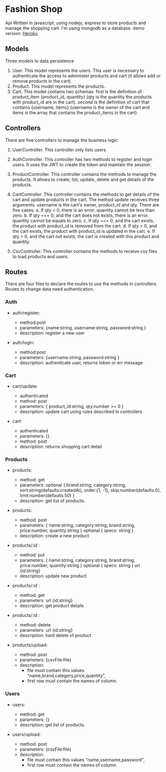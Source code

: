 # Fashion Shop

Api Written in javascript, using nodejs, express to store products and manage the shopping cart. I'm using mongodb as a database.
demo version:  [Heroku](https://fashion-shop-lt.herokuapp.com/)

## Models
Three models to data persistence
1. User. This model represents the users. This user is necessary to authenticate the access to administer products and cart (it allows add or remove products in the cart).
2. Product.  This model represents the products. 
3. Cart.  This model contains two schemas:  first is the definition of product_item {product_id, quantity} (qty is the quantity the products with product_id  are in the cart). second is the definition of cart that contains {username, items} (username is the owner of the cart and items is the array that contains the product_items in the cart)

## Controllers
There are five controllers to manage the business logic.

1. UserController. This controller only lists users.
2. AuthController. This controller has two methods to register and login users. It uses the JWT to create the token and maintain the session.
3. ProductController. This controller contains the methods to manage the products.  It allows to create, list, update, delete and get details of the products.  
4. CartController. This controller contains the methods to get details of the cart and update products in the cart. The method update receives three arguments: username is the cart's owner, product_id and qty. There are five cases:
    a. If qty < 0, there is an error.  quantity cannot be less than zero.
    b. If qty === 0, and the cart does not exists, there is an error.  quantity cannot be equals to zero.
    c. If qty === 0, and the cart exists, the product with product_id is removed from the cart.
    d. If qty > 0, and the cart exists, the product with product_id is updated in the cart.
    e. If qty > 0, and the cart not exists, the cart is created with this product and quantity.

5. CsvController.  This controller contains the methods to receive csv files to load products and users.

## Routes
There are four files to declare the routes to use the methods in controllers.  Routes to change data need authentication. 

### Auth 
- auth/register: 
    - method:post 
    - parameters: {name:string, username:string, password:string }
    - description: register a new user

- auth/login:
    - method:post 
    - parameters: {username:string, password:string }
    - description: authenticate user, returns token or err message

### Cart
- cart/update: 
    - authenticated
    - method: post
    - parameters: { product_id:string, qty:number >= 0 }
    - description: update cart using rules described in controllers

- cart:
    - authenticated
    - parameters: {}
    - method: post
    - description: returns shopping cart detail

### Products
- products:
    - method: get 
    - parameters: optional { brand:string, category:string, sort:string(defaults:createdAt), 
                             order:{1, -1}, skip:number(defaults:0), limit:number(defaults:50) }
    - description: get list of products.

- products:
    - method: post  
    - parameters: { name:string, category:string, brand:string, price:number, quantity:string }
                  optional { specs: string }
    - description: create a new product

- products/:id :
    - method: put  
    - parameters: { name:string, category:string, brand:string, price:number, quantity:string }
                  optional { specs: string }
                  url {id:string}
    - description: update new product

- products/:id :
    - method: get  
    - parameters: url {id:string}
    - description: get product details

- products/:id :
    - method: delete  
    - parameters: url {id:string}
    - description: hard delete of product
    
- products/upload:
    - method: post
    - parameters: {csvFile:file}
    - description: 
        - file must contain this values "name,brand,category,price,quantity", 
        - first row must contain the names of column.

### Users 
- users:
    - method: get 
    - parameters: {}
    - description: get list of products.

- users/upload:
    - method: post
    - parameters: {csvFile:file}
    - description: 
        - file must contain this values "name,username,password", 
        - first row must contain the names of column.